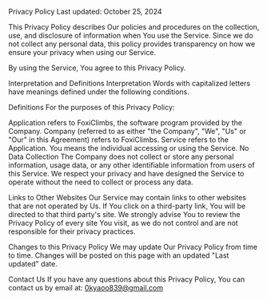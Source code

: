 Privacy Policy
Last updated: October 25, 2024

This Privacy Policy describes Our policies and procedures on the collection, use, and disclosure of information when You use the Service. Since we do not collect any personal data, this policy provides transparency on how we ensure your privacy when using our Service.

By using the Service, You agree to this Privacy Policy.

Interpretation and Definitions
Interpretation
Words with capitalized letters have meanings defined under the following conditions.

Definitions
For the purposes of this Privacy Policy:

Application refers to FoxiClimbs, the software program provided by the Company.
Company (referred to as either "the Company", "We", "Us" or "Our" in this Agreement) refers to FoxiClimbs.
Service refers to the Application.
You means the individual accessing or using the Service.
No Data Collection
The Company does not collect or store any personal information, usage data, or any other identifiable information from users of this Service. We respect your privacy and have designed the Service to operate without the need to collect or process any data.

Links to Other Websites
Our Service may contain links to other websites that are not operated by Us. If You click on a third-party link, You will be directed to that third party's site. We strongly advise You to review the Privacy Policy of every site You visit, as we do not control and are not responsible for their privacy practices.

Changes to this Privacy Policy
We may update Our Privacy Policy from time to time. Changes will be posted on this page with an updated "Last updated" date.

Contact Us
If you have any questions about this Privacy Policy, You can contact us by email at: 0kyaoo839@gmail.com

